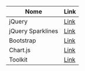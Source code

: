 Nome | Link
---- | ----
jQuery | [Link](http://jquery.com/)
jQuery Sparklines | [Link](http://omnipotent.net/jquery.sparkline/#s-about)
Bootstrap | [Link](http://getbootstrap.com/)
Chart.js | [Link](http://www.chartjs.org/)
Toolkit | [Link](http://titon.io/en/toolkit)

